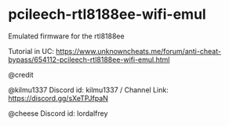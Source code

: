 # pcileech-rtl8188ee-wifi-emul
Emulated firmware for the rtl8188ee

Tutorial in UC:
https://www.unknowncheats.me/forum/anti-cheat-bypass/654112-pcileech-rtl8188ee-wifi-emul.html

@credit  

@kilmu1337 Discord id: kilmu1337 / Channel Link: https://discord.gg/sXeTPJfpaN  

@cheese    Discord id: lordalfrey  

